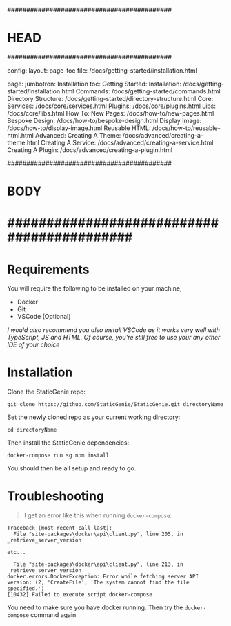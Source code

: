 ###########################################
# HEAD
###########################################

config: 
  layout: page-toc
  file: /docs/getting-started/installation.html

page: 
  jumbotron: Installation
  toc:
    Getting Started: 
      Installation: /docs/getting-started/installation.html
      Commands: /docs/getting-started/commands.html
      Directory Structure: /docs/getting-started/directory-structure.html
    Core:
      Services: /docs/core/services.html
      Plugins: /docs/core/plugins.html
      Libs: /docs/core/libs.html
    How To:
      New Pages: /docs/how-to/new-pages.html
      Bespoke Design: /docs/how-to/bespoke-design.html
      Display Image: /docs/how-to/display-image.html
      Reusable HTML: /docs/how-to/reusable-html.html
    Advanced:
      Creating A Theme: /docs/advanced/creating-a-theme.html
      Creating A Service: /docs/advanced/creating-a-service.html
      Creating A Plugin: /docs/advanced/creating-a-plugin.html

###########################################
# BODY
###########################################
=====

# Requirements

You will require the following to be installed on your machine;

- Docker
- Git
- VSCode (Optional)

_I would also recommend you also install VSCode as it works very well with TypeScript, JS and HTML. Of course, you're still free to use your any other IDE of your choice_

# Installation

Clone the StaticGenie repo:

`git clone https://github.com/StaticGenie/StaticGenie.git directoryName`

Set the newly cloned repo as your current working directory: 

`cd directoryName`

Then install the StaticGenie dependencies:

`docker-compose run sg npm install`

You should then be all setup and ready to go.

# Troubleshooting

> I get an error like this when running `docker-compose`:

```
Traceback (most recent call last):
  File "site-packages\docker\api\client.py", line 205, in _retrieve_server_version
  
etc...

  File "site-packages\docker\api\client.py", line 213, in _retrieve_server_version
docker.errors.DockerException: Error while fetching server API version: (2, 'CreateFile', 'The system cannot find the file specified.')
[10432] Failed to execute script docker-compose
```

You need to make sure you have docker running. Then try the `docker-compose` command again